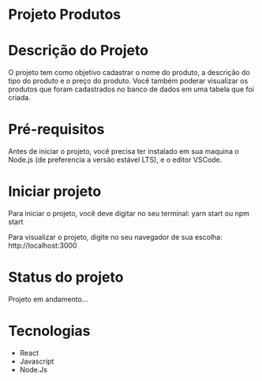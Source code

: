 # Projeto Produtos

# Descrição do Projeto
O projeto tem como objetivo cadastrar o nome do produto, a descrição do tipo do produto e o preço do produto. Você também poderar visualizar os produtos que foram cadastrados no banco de dados em uma tabela que foi criada.


# Pré-requisitos
Antes de iniciar o projeto, você precisa ter instalado em sua maquina o Node.js (de preferencia a versão estável LTS), e o editor VSCode.


# Iniciar projeto
Para iniciar o projeto, você deve digitar no seu terminal:
yarn start ou npm start

Para visualizar o projeto, digite no seu navegador de sua escolha:
http://localhost:3000


# Status do projeto
Projeto em andamento...


# Tecnologias
- React
- Javascript
- Node.Js

